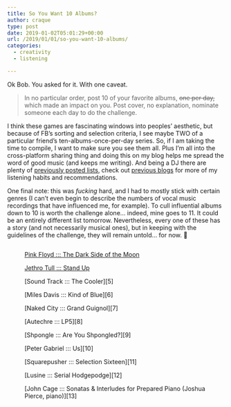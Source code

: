 ```yaml
---
title: So You Want 10 Albums?
author: craque
type: post
date: 2019-01-02T05:01:29+00:00
url: /2019/01/01/so-you-want-10-albums/
categories:
  - creativity
  - listening

---
```

Ok Bob. You asked for it. With one caveat.

<blockquote class="wp-block-quote">
    In no particular order, post 10 of your favorite albums, <del>one per day,</del> which made an impact on you. Post cover, no explanation, nominate someone each day to do the challenge.
</blockquote>

I think these games are fascinating windows into peoples&#8217; aesthetic, but because of FB&#8217;s sorting and selection criteria, I see maybe TWO of a particular friend&#8217;s ten-albums-once-per-day series.&nbsp;So, if I am taking the time to compile, I want to make sure you see them all. Plus I&#8217;m all into the cross-platform sharing thing and doing this on my blog helps me spread the word of good music (and keeps me writing). And being a DJ there are plenty of [previously posted lists][1], check out [previous blogs][2] for more of my listening habits and recommendations.

One final note: this was _fucking_ hard, and I had to mostly stick with certain genres (I can&#8217;t even begin to describe the numbers of vocal music recordings that have influenced me, for example). To cull influential albums down to 10 is worth the challenge alone&#8230; indeed, mine goes to 11. It could be an entirely different list tomorrow. Nevertheless, every one of these has a story (and not necessarily musical ones), but in keeping with the guidelines of the challenge, they will remain untold&#8230; for now. 🙂<figure class="wp-block-image">

<img src="/img/2019/01/darkside.jpg" alt="" class="wp-image-969" srcset="/img/2019/01/darkside.jpg 600w, /img/2019/01/darkside-300x288.jpg 300w" sizes="(max-width: 600px) 100vw, 600px" /> <figcaption>[Pink Floyd ::: The Dark Side of the Moon][3]</figcaption></figure> <figure class="wp-block-image"><img src="/img/2019/01/tull-standup.jpg" alt="" class="wp-image-970" srcset="/img/2019/01/tull-standup.jpg 600w, /img/2019/01/tull-standup-150x150.jpg 150w, /img/2019/01/tull-standup-300x298.jpg 300w, /img/2019/01/tull-standup-144x144.jpg 144w" sizes="(max-width: 600px) 100vw, 600px" /><figcaption>[Jethro Tull ::: Stand Up][4]  
</figcaption></figure> <figure class="wp-block-image"><img src="/img/2019/01/soundtrack.jpg" alt="" class="wp-image-971" srcset="/img/2019/01/soundtrack.jpg 600w, /img/2019/01/soundtrack-150x150.jpg 150w, /img/2019/01/soundtrack-300x300.jpg 300w, /img/2019/01/soundtrack-144x144.jpg 144w" sizes="(max-width: 600px) 100vw, 600px" /><figcaption>[Sound Track ::: The Cooler][5]</figcaption></figure> <figure class="wp-block-image"><img src="/img/2019/01/miles.jpg" alt="" class="wp-image-972" srcset="/img/2019/01/miles.jpg 599w, /img/2019/01/miles-291x300.jpg 291w" sizes="(max-width: 599px) 100vw, 599px" /><figcaption>[Miles Davis ::: Kind of Blue][6]</figcaption></figure> <figure class="wp-block-image"><img src="/img/2019/01/nakedcity.jpg" alt="" class="wp-image-973" srcset="/img/2019/01/nakedcity.jpg 600w, /img/2019/01/nakedcity-300x259.jpg 300w" sizes="(max-width: 600px) 100vw, 600px" /><figcaption>[Naked City ::: Grand Guignol][7]</figcaption></figure> <figure class="wp-block-image"><img src="/img/2019/01/lp5.jpg" alt="" class="wp-image-974" srcset="/img/2019/01/lp5.jpg 595w, /img/2019/01/lp5-300x287.jpg 300w" sizes="(max-width: 595px) 100vw, 595px" /><figcaption>[Autechre ::: LP5][8]</figcaption></figure> <figure class="wp-block-image"><img src="/img/2019/01/shpongle.jpg" alt="" class="wp-image-975" srcset="/img/2019/01/shpongle.jpg 600w, /img/2019/01/shpongle-150x150.jpg 150w, /img/2019/01/shpongle-300x300.jpg 300w, /img/2019/01/shpongle-144x144.jpg 144w" sizes="(max-width: 600px) 100vw, 600px" /><figcaption>[Shpongle ::: Are You Shpongled?][9]</figcaption></figure> <figure class="wp-block-image"><img src="/img/2019/01/us.jpg" alt="" class="wp-image-976" srcset="/img/2019/01/us.jpg 600w, /img/2019/01/us-300x296.jpg 300w" sizes="(max-width: 600px) 100vw, 600px" /><figcaption>[Peter Gabriel ::: Us][10]</figcaption></figure> <figure class="wp-block-image"><img src="/img/2019/01/squarepusher.jpg" alt="" class="wp-image-977" srcset="/img/2019/01/squarepusher.jpg 598w, /img/2019/01/squarepusher-150x150.jpg 150w, /img/2019/01/squarepusher-300x300.jpg 300w, /img/2019/01/squarepusher-144x144.jpg 144w" sizes="(max-width: 598px) 100vw, 598px" /><figcaption>[Squarepusher ::: Selection Sixteen][11]</figcaption></figure> <figure class="wp-block-image"><img src="/img/2019/01/lusine.jpg" alt="" class="wp-image-978" srcset="/img/2019/01/lusine.jpg 593w, /img/2019/01/lusine-300x269.jpg 300w" sizes="(max-width: 593px) 100vw, 593px" /><figcaption>[Lusine ::: Serial Hodgepodge][12]</figcaption></figure> <figure class="wp-block-image"><img src="/img/2019/01/cage.jpg" alt="" class="wp-image-979" srcset="/img/2019/01/cage.jpg 600w, /img/2019/01/cage-150x150.jpg 150w, /img/2019/01/cage-300x300.jpg 300w, /img/2019/01/cage-144x144.jpg 144w" sizes="(max-width: 600px) 100vw, 600px" /><figcaption>[John Cage ::: Sonatas & Interludes for Prepared Piano (Joshua Pierce, piano)][13]</figcaption></figure>

 [1]: https://sounding.com/blog/2018/05/26/wumc-1998-mother-of-invention/
 [2]: https://sounding.com/blog/category/listening/
 [3]: https://www.discogs.com/Pink-Floyd-The-Dark-Side-Of-The-Moon/master/10362
 [4]: https://www.discogs.com/Jethro-Tull-Stand-Up/master/38289
 [5]: https://www.discogs.com/Sound-Track-The-Cooler/release/13114
 [6]: https://www.discogs.com/Miles-Davis-Kind-Of-Blue/master/5460
 [7]: https://www.discogs.com/Naked-City-Grand-Guignol/release/504853
 [8]: https://www.discogs.com/Autechre-LP5/master/2165
 [9]: https://www.discogs.com/Shpongle-Are-You-Shpongled/master/7815
 [10]: https://www.discogs.com/Peter-Gabriel-Us/master/66297
 [11]: https://www.discogs.com/Squarepusher-Selection-Sixteen/master/15200
 [12]: https://www.discogs.com/Lusine-Serial-Hodgepodge/master/77825
 [13]: https://www.discogs.com/John-Cage-Joshua-Pierce-Sonatas-Interludes-For-Prepared-Piano/release/10120801
